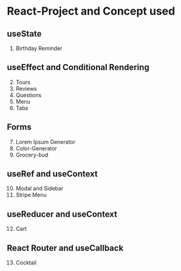 ﻿# React-Project and Concept used
## useState
  1. Birthday Reminder
     
## useEffect and Conditional Rendering
  2. Tours
  3. Reviews
  4. Questions
  5. Menu
  6. Tabs
      
## Forms
7. Lorem Ipsum Generator
8. Color-Generator
9. Grocery-bud

## useRef and useContext
10. Modal and Sidebar
11. Stripe Menu

## useReducer and useContext
12. Cart

## React Router and useCallback
13. Cocktail
